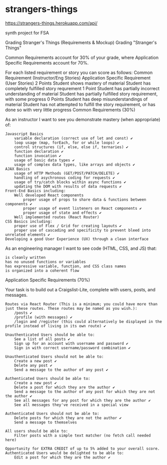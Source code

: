 # strangers-things

https://strangers-things.herokuapp.com/api/

synth project for FSA

Grading Stranger's Things (Requirements & Mockup)
Grading "Stranger's Things"

Common Requirements account for 30% of your grade, where Application Specific Requirements account for 70%.

For each listed requirement or story you can score as follows:
Common Requirement (Instructor/Eng Stories) Application Specific Requirement (User Stories)
2 Points Student shows mastery of material Student has completely fulfilled story requrement
1 Point Student has partially incorrect understanding of material Student has partially fulfilled story requirement, with some progress
0 Points Student has deep misunderstandings of material Student has not attempted to fulfill the story requirement, or has done so with very little progress
Common Requirements (30%)

As an instructor I want to see you demonstrate mastery (when appropriate) of:

    Javascript Basics
        variable declaration (correct use of let and const) ✔
        loop usage (map, forEach, for or while loops) ✔
        control structures (if, else, else if, ternaries) ✔
        function declaration ✔
        function invocation ✔
        usage of basic data types ✔
        usage of complex data types, like arrays and objects ✔
    AJAX Basics
        usage of HTTP Methods (GET/POST/PATCH/DELETE) ✔
        handling of asychronous coding for requests ✔
        usage of try/catch blocks within async functions ✔
        updating the DOM with results of data requests ✔
    Front-End Basics including:
        Well developed React components
            proper usage of props to share data & functions between components ✔
            proper usage of event listeners on React components ✔
            proper usage of state and effects ✔
        Well implemented routes (React Router)
    CSS Basics including:
        proper use of Flex / Grid for creating layouts ✔
        proper use of cascading and specificity to prevent bleed into unrelated elements ✔
    Developing a good User Experience (UX) through a clean interface

As an engineering manager I want to see code (HTML, CSS, and JS) that:

    is cleanly written
    has no unused functions or variables
    has expressive variable, function, and CSS class names
    is organized into a coherent flow

Application Specific Requirements (70%)

Your task is to build out a Craigslist-Lite, complete with users, posts, and messages.

    Routes via React Router (This is a minimum; you could have more than just these routes. These routes may be named as you wish.):
        /posts ✔
        /profile (with messages) ✔
        /login and /register (this could alternatively be displayed in the profile instead of living in its own route) ✔

    Unauthenticated Users should be able to:
        See a list of all posts ✔
        Sign up for an account with username and password ✔
        Sign in with correct username/password combination ✔

    Unauthenticated Users should not be able to:
        Create a new post ✔
        Delete any post ✔
        Send a message to the author of any post ✔

    Authenticated Users should be able to:
        Create a new post ✔
        Delete a post for which they are the author ✔
        Send a message to the author of any post for which they are not the author ✔
        See all messages for any post for which they are the author ✔
        See all messages they've received in a special view

    Authenticated Users should not be able to:
        Delete posts for which they are not the author ✔
        Send a message to themselves

    All users should be able to:
        Filter posts with a simple text matcher (no fetch call needed here)

    Opportunity for EXTRA CREDIT of up to 5% added to your overall score. Authenticated Users would be delighted to be able to:
        Edit a post for which they are the author ✔
